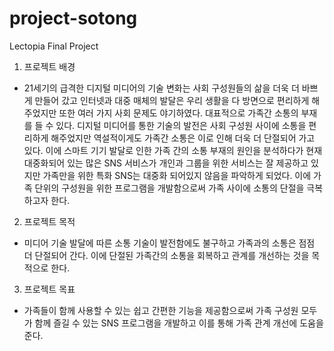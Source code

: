 # project-sotong
Lectopia Final Project

1. 프로젝트 배경
- 21세기의 급격한 디지털 미디어의 기술 변화는 사회 구성원들의 삶을 더욱 더 바쁘게 만들어 갔고 
인터넷과 대중 매체의 발달은 우리 생활을 다 방면으로 편리하게 해주었지만 또한 여러 가지 사회 
문제도 야기하였다. 대표적으로 가족간 소통의 부재를 들 수 있다. 디지털 미디어를 통한 기술의 발전은
사회 구성원 사이에 소통을 편리하게 해주었지만 역설적이게도 가족간 소통은 이로 인해 더욱 더 단절되어
가고 있다. 이에 스마트 기기 발달로 인한 가족 간의 소통 부재의 원인을 분석하다가 현재 대중화되어 있는
많은 SNS 서비스가 개인과 그룹을 위한 서비스는 잘 제공하고 있지만 가족만을 위한 특화 SNS는 대중화
되어있지 않음을 파악하게 되었다. 이에 가족 단위의 구성원을 위한 프로그램을 개발함으로써 가족 사이에
소통의 단절을 극복하고자 한다.

2. 프로젝트 목적
- 미디어 기술 발달에 따른 소통 기술이 발전함에도 불구하고 가족과의 소통은 점점 더 단절되어 간다.
  이에 단절된 가족간의 소통을 회복하고 관계를 개선하는 것을 목적으로 한다.

3. 프로젝트 목표
- 가족들이 함께 사용할 수 있는 쉽고 간편한 기능을 제공함으로써 가족 구성원 모두가 함께 즐길 수 있는
  SNS 프로그램을 개발하고 이를 통해 가족 관계 개선에 도움을 준다.

